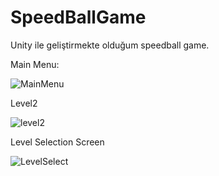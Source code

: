 # SpeedBallGame
Unity ile geliştirmekte olduğum speedball game.

Main Menu:

![MainMenu](https://user-images.githubusercontent.com/59288809/103275967-60281280-49d6-11eb-8541-e4b4a9857ec9.PNG)

Level2

![level2](https://user-images.githubusercontent.com/59288809/103276089-b006d980-49d6-11eb-8e98-cdef291f1575.PNG)

Level Selection Screen

![LevelSelect](https://user-images.githubusercontent.com/59288809/103276201-f78d6580-49d6-11eb-987e-0a2d22dd4c0f.PNG)
